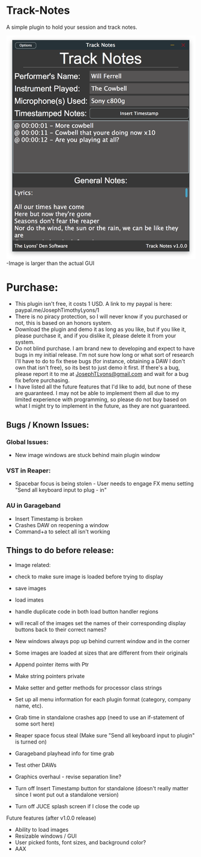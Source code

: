 # Track-Notes
A simple plugin to hold your session and track notes.

![alt tag](https://github.com/JosephTLyons/Track-Notes/blob/master/Images/Track%20Notes%20GUI.png?raw=true)
-Image is larger than the actual GUI

# Purchase:
* This plugin isn't free, it costs 1 USD.  A link to my paypal is here: paypal.me/JosephTimothyLyons/1
* There is no piracy protection, so I will never know if you purchased or not, this is based on an honors system.
* Download the plugin and demo it as long as you like, but if you like it, please purchase it, and if you dislike it, please delete it from your system.
* Do not blind purchase.  I am brand new to developing and expect to have bugs in my initial release.  I'm not sure how long or what sort of research I'll have to do to fix these bugs (for instance, obtaining a DAW I don't own that isn't free), so its best to just demo it first.  If there's a bug, please report it to me at JosephTLyons@gmail.com and wait for a bug fix before purchasing.
* I have listed all the future features that I'd like to add, but none of these are guaranteed.  I may not be able to implement them all due to my limited experience with programming, so please do not buy based on what I might try to implement in the future, as they are not guaranteed.

## Bugs / Known Issues:
### Global Issues:
* New image windows are stuck behind main plugin window 

### VST in Reaper:
* Spacebar focus is being stolen - User needs to engage FX menu setting "Send all keyboard input to plug - in"

### AU in Garageband
* Insert Timestamp is broken
* Crashes DAW on reopening a window
* Command+a to select all isn't working

## Things to do before release:
* Image related:
* check to make sure image is loaded before trying to display
* save images
* load imates
* handle duplicate code in both load button handler regions
* will recall of the images set the names of their corresponding display buttons back to their correct names?
* New windows always pop up behind current window and in the corner 
* Some images are loaded at sizes that are different from their originals

* Append pointer items with Ptr
* Make string pointers private
* Make setter and getter methods for processor class strings

* Set up all menu information for each plugin format (category, company name, etc).
* Grab time in standalone crashes app (need to use an if-statement of some sort here)
* Reaper space focus steal (Make sure "Send all keyboard input to plugin" is turned on)
* Garageband playhead info for time grab
* Test other DAWs
* Graphics overhaul - revise separation line?
* Turn off Insert Timestamp button for standalone (doesn't really matter since I wont put out a standalone version)
* Turn off JUCE splash screen if I close the code up

Future features (after v1.0.0 release)
* Ability to load images
* Resizable windows / GUI
* User picked fonts, font sizes, and background color?
* AAX
